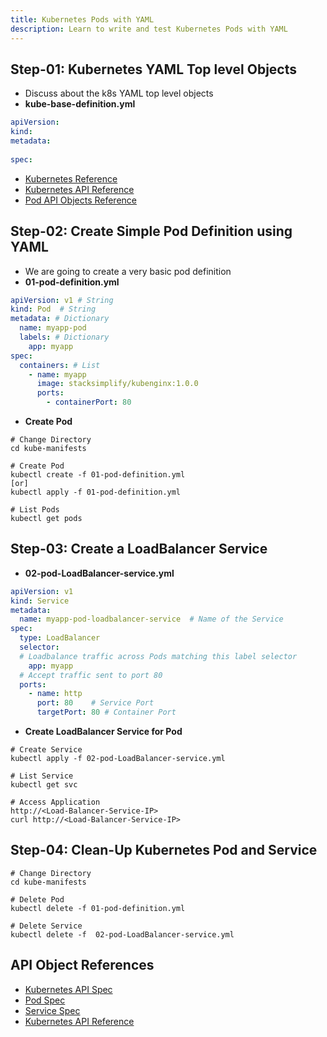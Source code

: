 ```yaml
---
title: Kubernetes Pods with YAML
description: Learn to write and test Kubernetes Pods with YAML
---
```


## Step-01: Kubernetes YAML Top level Objects
- Discuss about the k8s YAML top level objects
- **kube-base-definition.yml**
```yml
apiVersion:
kind:
metadata:
  
spec:
```
- [Kubernetes Reference](https://kubernetes.io/docs/reference/)
- [Kubernetes API Reference](https://kubernetes.io/docs/reference/kubernetes-api/)
-  [Pod API Objects Reference](https://kubernetes.io/docs/reference/generated/kubernetes-api/v1.24/#pod-v1-core)

## Step-02: Create Simple Pod Definition using YAML 
- We are going to create a very basic pod definition
- **01-pod-definition.yml**
```yaml
apiVersion: v1 # String
kind: Pod  # String
metadata: # Dictionary
  name: myapp-pod
  labels: # Dictionary 
    app: myapp         
spec:
  containers: # List
    - name: myapp
      image: stacksimplify/kubenginx:1.0.0
      ports:
        - containerPort: 80
```
- **Create Pod**
```t
# Change Directory
cd kube-manifests

# Create Pod
kubectl create -f 01-pod-definition.yml
[or]
kubectl apply -f 01-pod-definition.yml

# List Pods
kubectl get pods
```

## Step-03: Create a LoadBalancer Service
- **02-pod-LoadBalancer-service.yml**
```yaml
apiVersion: v1
kind: Service
metadata:
  name: myapp-pod-loadbalancer-service  # Name of the Service
spec:
  type: LoadBalancer
  selector:
  # Loadbalance traffic across Pods matching this label selector
    app: myapp
  # Accept traffic sent to port 80    
  ports: 
    - name: http
      port: 80    # Service Port
      targetPort: 80 # Container Port
```
- **Create LoadBalancer Service for Pod**
```t
# Create Service
kubectl apply -f 02-pod-LoadBalancer-service.yml

# List Service
kubectl get svc

# Access Application
http://<Load-Balancer-Service-IP>
curl http://<Load-Balancer-Service-IP>
```

## Step-04: Clean-Up Kubernetes Pod and Service
```t
# Change Directory
cd kube-manifests

# Delete Pod
kubectl delete -f 01-pod-definition.yml

# Delete Service
kubectl delete -f  02-pod-LoadBalancer-service.yml
```


## API Object References
- [Kubernetes API Spec](https://kubernetes.io/docs/reference/generated/kubernetes-api/v1.24/)
- [Pod Spec](https://kubernetes.io/docs/reference/generated/kubernetes-api/v1.24/#pod-v1-core)
- [Service Spec](https://kubernetes.io/docs/reference/generated/kubernetes-api/v1.24/#service-v1-core)
- [Kubernetes API Reference](https://kubernetes.io/docs/reference/kubernetes-api/)
